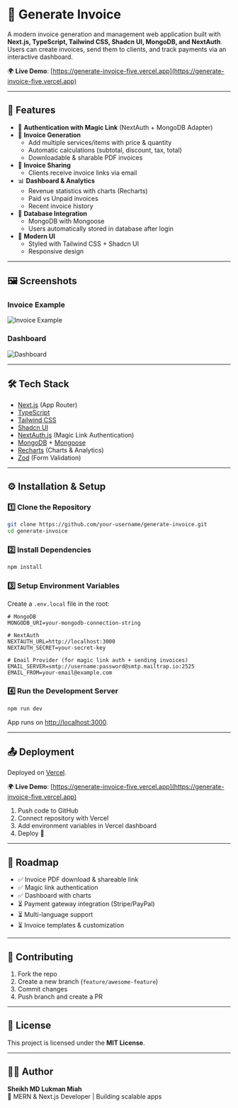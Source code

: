 # 🧾 Generate Invoice

A modern invoice generation and management web application built with **Next.js, TypeScript, Tailwind CSS, Shadcn UI, MongoDB, and NextAuth**.  
Users can create invoices, send them to clients, and track payments via an interactive dashboard.

🌍 **Live Demo**: [https://generate-invoice-five.vercel.app](https://generate-invoice-five.vercel.app)

---

## 🚀 Features

- 🔐 **Authentication with Magic Link** (NextAuth + MongoDB Adapter)
- 📝 **Invoice Generation**
  - Add multiple services/items with price & quantity
  - Automatic calculations (subtotal, discount, tax, total)
  - Downloadable & sharable PDF invoices
- 📧 **Invoice Sharing**
  - Clients receive invoice links via email
- 📊 **Dashboard & Analytics**
  - Revenue statistics with charts (Recharts)
  - Paid vs Unpaid invoices
  - Recent invoice history
- 💾 **Database Integration**
  - MongoDB with Mongoose
  - Users automatically stored in database after login
- 🎨 **Modern UI**
  - Styled with Tailwind CSS + Shadcn UI
  - Responsive design

---

## 🖼️ Screenshots

### Invoice Example
![Invoice Example](./public/screenshots/invoice.png)

### Dashboard
![Dashboard](./public/screenshots/dashboard.png)

---

## 🛠️ Tech Stack

- [Next.js](https://nextjs.org/) (App Router)
- [TypeScript](https://www.typescriptlang.org/)
- [Tailwind CSS](https://tailwindcss.com/)
- [Shadcn UI](https://ui.shadcn.com/)
- [NextAuth.js](https://next-auth.js.org/) (Magic Link Authentication)
- [MongoDB](https://www.mongodb.com/) + [Mongoose](https://mongoosejs.com/)
- [Recharts](https://recharts.org/) (Charts & Analytics)
- [Zod](https://zod.dev/) (Form Validation)

---

## ⚙️ Installation & Setup

### 1️⃣ Clone the Repository
```bash
git clone https://github.com/your-username/generate-invoice.git
cd generate-invoice
```

### 2️⃣ Install Dependencies
```bash
npm install
```

### 3️⃣ Setup Environment Variables
Create a `.env.local` file in the root:

```env
# MongoDB
MONGODB_URI=your-mongodb-connection-string

# NextAuth
NEXTAUTH_URL=http://localhost:3000
NEXTAUTH_SECRET=your-secret-key

# Email Provider (for magic link auth + sending invoices)
EMAIL_SERVER=smtp://username:password@smtp.mailtrap.io:2525
EMAIL_FROM=your-email@example.com
```

### 4️⃣ Run the Development Server
```bash
npm run dev
```
App runs on [http://localhost:3000](http://localhost:3000).

---

## 📤 Deployment

Deployed on [Vercel](https://vercel.com/).

🌍 **Live Demo**: [https://generate-invoice-five.vercel.app](https://generate-invoice-five.vercel.app)

1. Push code to GitHub
2. Connect repository with Vercel
3. Add environment variables in Vercel dashboard
4. Deploy 🚀

---

## 📌 Roadmap

- ✅ Invoice PDF download & shareable link
- ✅ Magic link authentication
- ✅ Dashboard with charts
- ⏳ Payment gateway integration (Stripe/PayPal)
- ⏳ Multi-language support
- ⏳ Invoice templates & customization

---

## 🤝 Contributing

1. Fork the repo  
2. Create a new branch (`feature/awesome-feature`)  
3. Commit changes  
4. Push branch and create a PR  

---

## 📜 License

This project is licensed under the **MIT License**.

---

## 👨‍💻 Author

**Sheikh MD Lukman Miah**  
🚀 MERN & Next.js Developer | Building scalable apps  
